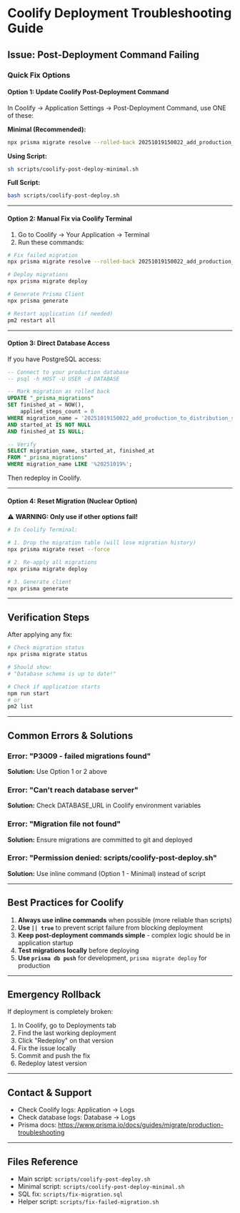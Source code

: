 # Coolify Deployment Troubleshooting Guide

## Issue: Post-Deployment Command Failing

### Quick Fix Options

#### Option 1: Update Coolify Post-Deployment Command

In Coolify → Application Settings → Post-Deployment Command, use ONE of these:

**Minimal (Recommended):**
```bash
npx prisma migrate resolve --rolled-back 20251019150022_add_production_to_distribution_schedule || true && npx prisma migrate deploy && npx prisma generate
```

**Using Script:**
```bash
sh scripts/coolify-post-deploy-minimal.sh
```

**Full Script:**
```bash
bash scripts/coolify-post-deploy.sh
```

---

#### Option 2: Manual Fix via Coolify Terminal

1. Go to Coolify → Your Application → Terminal
2. Run these commands:

```bash
# Fix failed migration
npx prisma migrate resolve --rolled-back 20251019150022_add_production_to_distribution_schedule

# Deploy migrations
npx prisma migrate deploy

# Generate Prisma Client
npx prisma generate

# Restart application (if needed)
pm2 restart all
```

---

#### Option 3: Direct Database Access

If you have PostgreSQL access:

```sql
-- Connect to your production database
-- psql -h HOST -U USER -d DATABASE

-- Mark migration as rolled back
UPDATE "_prisma_migrations" 
SET finished_at = NOW(), 
    applied_steps_count = 0
WHERE migration_name = '20251019150022_add_production_to_distribution_schedule'
AND started_at IS NOT NULL 
AND finished_at IS NULL;

-- Verify
SELECT migration_name, started_at, finished_at 
FROM "_prisma_migrations" 
WHERE migration_name LIKE '%20251019%';
```

Then redeploy in Coolify.

---

#### Option 4: Reset Migration (Nuclear Option)

⚠️ **WARNING: Only use if other options fail!**

```bash
# In Coolify Terminal:

# 1. Drop the migration table (will lose migration history)
npx prisma migrate reset --force

# 2. Re-apply all migrations
npx prisma migrate deploy

# 3. Generate client
npx prisma generate
```

---

## Verification Steps

After applying any fix:

```bash
# Check migration status
npx prisma migrate status

# Should show:
# "Database schema is up to date!"

# Check if application starts
npm run start
# or
pm2 list
```

---

## Common Errors & Solutions

### Error: "P3009 - failed migrations found"
**Solution:** Use Option 1 or 2 above

### Error: "Can't reach database server"
**Solution:** Check DATABASE_URL in Coolify environment variables

### Error: "Migration file not found"
**Solution:** Ensure migrations are committed to git and deployed

### Error: "Permission denied: scripts/coolify-post-deploy.sh"
**Solution:** Use inline command (Option 1 - Minimal) instead of script

---

## Best Practices for Coolify

1. **Always use inline commands** when possible (more reliable than scripts)
2. **Use `|| true`** to prevent script failure from blocking deployment
3. **Keep post-deployment commands simple** - complex logic should be in application startup
4. **Test migrations locally** before deploying
5. **Use `prisma db push`** for development, `prisma migrate deploy` for production

---

## Emergency Rollback

If deployment is completely broken:

1. In Coolify, go to Deployments tab
2. Find the last working deployment
3. Click "Redeploy" on that version
4. Fix the issue locally
5. Commit and push the fix
6. Redeploy latest version

---

## Contact & Support

- Check Coolify logs: Application → Logs
- Check database logs: Database → Logs  
- Prisma docs: https://www.prisma.io/docs/guides/migrate/production-troubleshooting

---

## Files Reference

- Main script: `scripts/coolify-post-deploy.sh`
- Minimal script: `scripts/coolify-post-deploy-minimal.sh`
- SQL fix: `scripts/fix-migration.sql`
- Helper script: `scripts/fix-failed-migration.sh`
